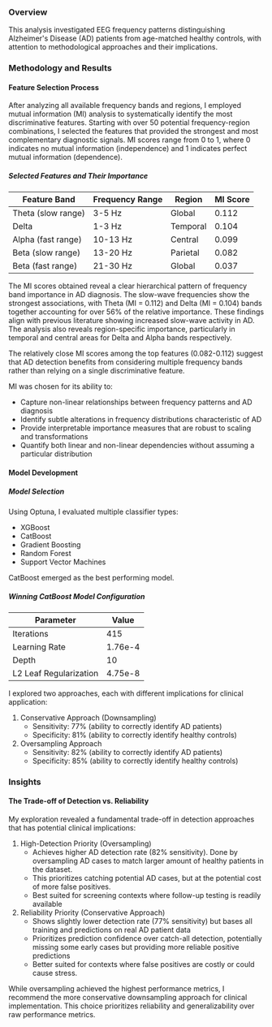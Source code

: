 ### Overview
This analysis investigated EEG frequency patterns distinguishing Alzheimer's Disease (AD) patients from age-matched healthy controls, with attention to methodological approaches and their implications.
### Methodology and Results
#### Feature Selection Process
After analyzing all available frequency bands and regions, I employed mutual information (MI) analysis to systematically identify the most discriminative features. Starting with over 50 potential frequency-region combinations, I selected the features that provided the strongest and most complementary diagnostic signals. MI scores range from 0 to 1, where 0 indicates no mutual information (independence) and 1 indicates perfect mutual information (dependence).
##### Selected Features and Their Importance
| Feature Band       | Frequency Range | Region   | MI Score |
| ------------------ | --------------- | -------- | -------- |
| Theta (slow range) | 3-5 Hz          | Global   | 0.112    |
| Delta              | 1-3 Hz          | Temporal | 0.104    |
| Alpha (fast range) | 10-13 Hz        | Central  | 0.099    |
| Beta (slow range)  | 13-20 Hz        | Parietal | 0.082    |
| Beta (fast range)  | 21-30 Hz        | Global   | 0.037    |

The MI scores obtained reveal a clear hierarchical pattern of frequency band importance in AD diagnosis. The slow-wave frequencies show the strongest associations, with Theta (MI = 0.112) and Delta (MI = 0.104) bands together accounting for over 56% of the relative importance. These findings align with previous literature showing increased slow-wave activity in AD. The analysis also reveals region-specific importance, particularly in temporal and central areas for Delta and Alpha bands respectively.

The relatively close MI scores among the top features (0.082-0.112) suggest that AD detection benefits from considering multiple frequency bands rather than relying on a single discriminative feature.


MI was chosen for its ability to:
- Capture non-linear relationships between frequency patterns and AD diagnosis
- Identify subtle alterations in frequency distributions characteristic of AD
- Provide interpretable importance measures that are robust to scaling and transformations
- Quantify both linear and non-linear dependencies without assuming a particular distribution
#### Model Development
##### Model Selection
Using Optuna, I evaluated multiple classifier types:
- XGBoost
- CatBoost
- Gradient Boosting
- Random Forest
- Support Vector Machines

CatBoost emerged as the best performing model.
##### Winning CatBoost Model Configuration

| Parameter              | Value   |
| ---------------------- | ------- |
| Iterations             | 415     |
| Learning Rate          | 1.76e-4 |
| Depth                  | 10      |
| L2 Leaf Regularization | 4.75e-8 |

I explored two approaches, each with different implications for clinical application:
1. Conservative Approach (Downsampling)
    - Sensitivity: 77% (ability to correctly identify AD patients)
    - Specificity: 81% (ability to correctly identify healthy controls)
2. Oversampling Approach
    - Sensitivity: 82% (ability to correctly identify AD patients)
    - Specificity: 85% (ability to correctly identify healthy controls)
###  Insights
#### The Trade-off of Detection vs. Reliability
My exploration revealed a fundamental trade-off in detection approaches that has potential clinical implications:

1. High-Detection Priority (Oversampling)
    - Achieves higher AD detection rate (82% sensitivity). Done by oversampling AD cases to match larger amount of healthy patients in the dataset.
    - This prioritizes catching potential AD cases, but at the potential cost of more false positives.
    - Best suited for screening contexts where follow-up testing is readily available
2. Reliability Priority (Conservative Approach)
    - Shows slightly lower detection rate (77% sensitivity) but bases all training and predictions on real AD patient data
    - Prioritizes prediction confidence over catch-all detection, potentially missing some early cases but providing more reliable positive predictions
    - Better suited for contexts where false positives are costly or could cause stress.

While oversampling achieved the highest performance metrics, I recommend the more conservative downsampling approach for clinical implementation. This choice prioritizes reliability and generalizability over raw performance metrics. 

 
